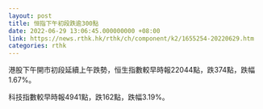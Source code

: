 ```yaml
---
layout: post
title: 恒指下午初段跌逾300點
date: 2022-06-29 13:06:45.000000000 +08:00
link: https://news.rthk.hk/rthk/ch/component/k2/1655254-20220629.htm
categories: rthk
---
```


港股下午開市初段延續上午跌勢，恒生指數較早時報22044點，跌374點，跌幅1.67%。

科技指數較早時報4941點，跌162點，跌幅3.19%。
